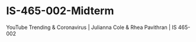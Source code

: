 # IS-465-002-Midterm
YouTube Trending &amp; Coronavirus  |  Julianna Cole &amp; Rhea Pavithran  |  IS 465-002
